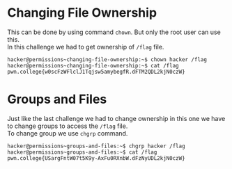 # Changing File Ownership
This can be done by using command `chown`. But only the root user can use this.  
In this challenge we had to get ownership of `/flag` file.
~~~
hacker@permissions~changing-file-ownership:~$ chown hacker /flag
hacker@permissions~changing-file-ownership:~$ cat /flag
pwn.college{w0scFzWFlclJ1Tqjsw5amybegfR.dFTM2QDL2kjN0czW}
~~~
# Groups and Files
Just like the last challenge we had to change ownership in this one we have to change groups to access the `/flag` file.  
To change group we use `chgrp` command.
~~~
hacker@permissions~groups-and-files:~$ chgrp hacker /flag
hacker@permissions~groups-and-files:~$ cat /flag
pwn.college{USargFntW07t5K9y-AxFu0RXnbW.dFzNyUDL2kjN0czW}
~~~
